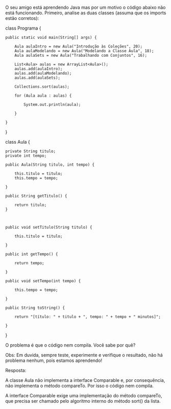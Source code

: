 O seu amigo está aprendendo Java mas por um motivo o código abaixo não está funcionando. Primeiro, analise as duas classes (assuma que os imports estão corretos):

class Programa {

    public static void main(String[] args) {

        Aula aulaIntro = new Aula("Introdução às Coleções", 20);
        Aula aulaModelando = new Aula("Modelando a Classe Aula", 18);
        Aula aulaSets = new Aula("Trabalhando com Conjuntos", 16);

        List<Aula> aulas = new ArrayList<Aula>();
        aulas.add(aulaIntro);
        aulas.add(aulaModelando);
        aulas.add(aulaSets);

        Collections.sort(aulas);

        for (Aula aula : aulas) {

            System.out.println(aula);

        }

    }

}

class Aula {

    private String titulo;
    private int tempo;

    public Aula(String titulo, int tempo) {

        this.titulo = titulo;
        this.tempo = tempo;

    }

    public String getTitulo() {

        return titulo;
    }



    public void setTitulo(String titulo) {

        this.titulo = titulo;

    }

    public int getTempo() {

        return tempo;

    }

    public void setTempo(int tempo) {

        this.tempo = tempo;

    }

    public String toString() {

        return "[título: " + titulo + ", tempo: " + tempo + " minutos]";

    }

}


O problema é que o código nem compila. Você sabe por quê?

Obs: Em duvida, sempre teste, experimente e verifique o resultado, não há problema nenhum, pois estamos aprendendo!

Resposta:

A classe Aula não implementa a interface Comparable e, por consequência, não implementa o método compareTo. Por isso o código nem compila.

A interface Comparable exige uma implementação do método compareTo, que precisa ser chamado pelo algoritmo interno do método sort() da lista.